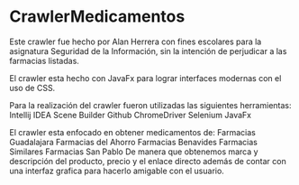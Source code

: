 # CrawlerMedicamentos
Este crawler fue hecho por Alan Herrera con fines escolares para la asignatura Seguridad de la Información, sin la intención de perjudicar a las farmacias listadas.

El crawler esta hecho con JavaFx para lograr interfaces modernas con el uso de CSS.

Para la realización del crawler fueron utilizadas las siguientes herramientas:
Intellij IDEA
Scene Builder
Github
ChromeDriver
Selenium
JavaFx

El crawler esta enfocado en obtener medicamentos de: 
Farmacias Guadalajara
Farmacias del Ahorro
Farmacias Benavides 
Farmacias Similares 
Farmacias San Pablo
De manera que obtenemos marca y descripción del producto, precio y el enlace directo además de contar con una interfaz grafica para hacerlo amigable con el usuario.
